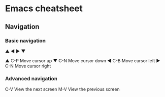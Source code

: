 # Emacs cheatsheet

## Navigation

### Basic navigation

  ▲
◀   ▶
  ▼

▲	C-P	Move cursor up
▼	C-N	Move cursor down
◀	C-B	Move cursor left
▶	C-N	Move cursor right

### Advanced navigation

C-V		View the next screen
M-V		View the previous screen

